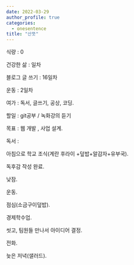 ```yaml
---
date: 2022-03-29
author_profile: true
categories:
  - onesentence
title: "산뜻"
---
```


식량 : 0

건강한 삶 : 일차 

블로그 글 쓰기 : 16일차

운동 : 2일차

여가 : 독서, 글쓰기, 공상, 코딩.

할일 : git공부 / 녹화강의 듣기

목표 : 웹 개발 , 사업 설계.

독서 : 



아침으로 학교 조식(계란 후라이 +덮밥+알감자+유부국).

독후감 작성 완료.

낮잠.

운동.

점심(소금구이덮밥).

경제학수업.

씻고, 팀원들 만나서 아이디어 결정.

전화.

늦은 저녁(샐러드).
